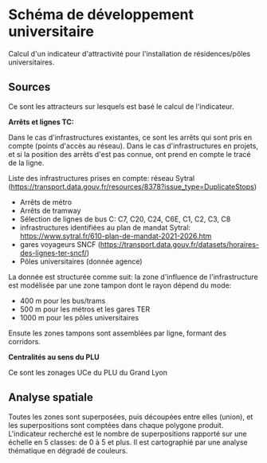 # Schéma de développement universitaire

Calcul d'un indicateur d'attractivité pour l'installation de résidences/pôles universitaires.

## Sources

Ce sont les attracteurs sur lesquels est basé le calcul de l'indicateur.

**Arrêts et lignes TC:**

Dans le cas d'infrastructures existantes, ce sont les arrêts qui sont pris en compte (points d'accès au réseau). Dans le cas d'infrastructures en projets, et si la position des arrêts d'est pas connue, ont prend en compte le tracé de la ligne.

Liste des infrastructures prises en compte: réseau Sytral (https://transport.data.gouv.fr/resources/8378?issue_type=DuplicateStops)
- Arrêts de métro
- Arrêts de tramway
- Sélection de lignes de bus C: C7, C20, C24, C6E, C1, C2, C3, C8
- infrastructures identifiées au plan de mandat Sytral: https://www.sytral.fr/610-plan-de-mandat-2021-2026.htm
- gares voyageurs SNCF (https://transport.data.gouv.fr/datasets/horaires-des-lignes-ter-sncf/)
- Pôles universitaires (donnée agence)

La donnée est structurée comme suit: la zone d'influence de l'infrastructure est modélisée par une zone tampon dont le rayon dépend du mode:
- 400 m pour les bus/trams
- 500 m pour les métros et les gares TER
- 1000 m pour les pôles universitaires

Ensute les zones tampons sont assemblées par ligne, formant des corridors.

**Centralités au sens du PLU**

Ce sont les zonages UCe du PLU du Grand Lyon

## Analyse spatiale

Toutes les zones sont superposées, puis découpées entre elles (union), et les superpositions sont comptées dans chaque polygone produit. L'indicateur recherché est le nombre de superpositions rapporté sur une échelle en 5 classes: de 0 à 5 et plus. Il est cartographié par une analyse thématique en dégradé de couleurs.


